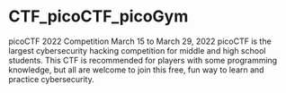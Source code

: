 # CTF_picoCTF_picoGym
picoCTF 2022 Competition  March 15 to March 29, 2022 picoCTF is the largest cybersecurity hacking competition for middle and high school students. This CTF is recommended for players with some programming knowledge, but all are welcome to join this free, fun way to learn and practice cybersecurity. 
